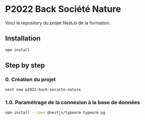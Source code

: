 # P2022 Back Société Nature

Voici le repository du projet NestJs de la formation.

## Installation

```bash
npm install
```

## Step by step

### 0. Création du projet

```bash
nest new p2022-back-societe-nature
```

### 1.0. Paramétrage de la connexion à la base de données

```bash
npm install --save @nestjs/typeorm typeorm pg
```
